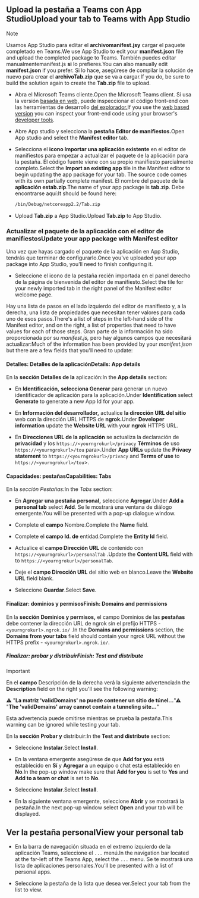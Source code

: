 ## <a name="upload-your-tab-to-teams-with-app-studio"></a><span data-ttu-id="821bc-101">Upload la pestaña a Teams con App Studio</span><span class="sxs-lookup"><span data-stu-id="821bc-101">Upload your tab to Teams with App Studio</span></span>

>[!NOTE]
> <span data-ttu-id="821bc-102">Usamos App Studio para editar el **archivomanifest.jsy** cargar el paquete completado en Teams.</span><span class="sxs-lookup"><span data-stu-id="821bc-102">We use App Studio to edit your **manifest.json** file and upload the completed package to Teams.</span></span> <span data-ttu-id="821bc-103">También puedes editar manualmentemanifest.js **si** lo prefieres.</span><span class="sxs-lookup"><span data-stu-id="821bc-103">You can also manually edit **manifest.json** if you prefer.</span></span> <span data-ttu-id="821bc-104">Si lo hace, asegúrese de compilar la solución de nuevo para crear el **archivoTab.zip** que se va a cargar.</span><span class="sxs-lookup"><span data-stu-id="821bc-104">If you do, be sure to build the solution again to create the **Tab.zip** file to upload.</span></span>

- <span data-ttu-id="821bc-105">Abra el Microsoft Teams cliente.</span><span class="sxs-lookup"><span data-stu-id="821bc-105">Open the Microsoft Teams client.</span></span> <span data-ttu-id="821bc-106">Si usa la versión [basada en web,](https://teams.microsoft.com) puede inspeccionar el código front-end con las herramientas de desarrollo [del explorador.](~/tabs/how-to/developer-tools.md)</span><span class="sxs-lookup"><span data-stu-id="821bc-106">If you use the [web based version](https://teams.microsoft.com) you can inspect your front-end code using your browser's [developer tools](~/tabs/how-to/developer-tools.md).</span></span>

- <span data-ttu-id="821bc-107">Abre App studio y selecciona la **pestaña Editor de manifiestos.**</span><span class="sxs-lookup"><span data-stu-id="821bc-107">Open App studio and select the **Manifest editor** tab.</span></span>

- <span data-ttu-id="821bc-108">Selecciona el **icono Importar una aplicación existente** en el editor de manifiestos para empezar a actualizar el paquete de la aplicación para la pestaña. El código fuente viene con su propio manifiesto parcialmente completo.</span><span class="sxs-lookup"><span data-stu-id="821bc-108">Select the **Import an existing app** tile in the Manifest editor to begin updating the app package for your tab. The source code comes with its own partially complete manifest.</span></span> <span data-ttu-id="821bc-109">El nombre del paquete de la **aplicación estab.zip**.</span><span class="sxs-lookup"><span data-stu-id="821bc-109">The name of your app package is **tab.zip**.</span></span> <span data-ttu-id="821bc-110">Debe encontrarse aquí:</span><span class="sxs-lookup"><span data-stu-id="821bc-110">It should be found here:</span></span>

    ```bash
    /bin/Debug/netcoreapp2.2/Tab.zip
    ```

- <span data-ttu-id="821bc-111">Upload **Tab.zip** a App Studio.</span><span class="sxs-lookup"><span data-stu-id="821bc-111">Upload **Tab.zip** to App Studio.</span></span>

### <a name="update-your-app-package-with-manifest-editor"></a><span data-ttu-id="821bc-112">Actualizar el paquete de la aplicación con el editor de manifiestos</span><span class="sxs-lookup"><span data-stu-id="821bc-112">Update your app package with Manifest editor</span></span>

<span data-ttu-id="821bc-113">Una vez que hayas cargado el paquete de la aplicación en App Studio, tendrás que terminar de configurarlo.</span><span class="sxs-lookup"><span data-stu-id="821bc-113">Once you've uploaded your app package into App Studio, you'll need to finish configuring it.</span></span>

- <span data-ttu-id="821bc-114">Seleccione el icono de la pestaña recién importada en el panel derecho de la página de bienvenida del editor de manifiesto.</span><span class="sxs-lookup"><span data-stu-id="821bc-114">Select the tile for your newly imported tab in the right panel of the Manifest editor welcome page.</span></span>

<span data-ttu-id="821bc-115">Hay una lista de pasos en el lado izquierdo del editor de manifiesto y, a la derecha, una lista de propiedades que necesitan tener valores para cada uno de esos pasos.</span><span class="sxs-lookup"><span data-stu-id="821bc-115">There's a list of steps in the left-hand side of the Manifest editor, and on the right, a list of properties that need to have values for each of those steps.</span></span> <span data-ttu-id="821bc-116">Gran parte de la información ha sido proporcionada por su *manifest.js,* pero hay algunos campos que necesitará actualizar:</span><span class="sxs-lookup"><span data-stu-id="821bc-116">Much of the information has been provided by your *manifest.json* but there are a few fields that you'll need to update:</span></span>

#### <a name="details-app-details"></a><span data-ttu-id="821bc-117">Detalles: Detalles de la aplicación</span><span class="sxs-lookup"><span data-stu-id="821bc-117">Details: App details</span></span>

<span data-ttu-id="821bc-118">En la **sección Detalles de la** aplicación:</span><span class="sxs-lookup"><span data-stu-id="821bc-118">In the **App details** section:</span></span>

- <span data-ttu-id="821bc-119">En **Identificación,** **selecciona Generar** para generar un nuevo identificador de aplicación para la aplicación.</span><span class="sxs-lookup"><span data-stu-id="821bc-119">Under **Identification** select **Generate** to generate a new App Id for your app.</span></span>

- <span data-ttu-id="821bc-120">En **Información del desarrollador,** actualice **la dirección URL del sitio** web con la dirección URL HTTPS de **ngrok.**</span><span class="sxs-lookup"><span data-stu-id="821bc-120">Under **Developer information** update the **Website URL** with your **ngrok** HTTPS URL.</span></span>

- <span data-ttu-id="821bc-121">En **Direcciones URL de la aplicación** se actualiza la declaración de **privacidad** y los `https://<yourngrokurl>/privacy` **Términos** de uso `https://<yourngrokurl>/tou` para>.</span><span class="sxs-lookup"><span data-stu-id="821bc-121">Under **App URLs** update the **Privacy statement** to `https://<yourngrokurl>/privacy` and **Terms of use** to `https://<yourngrokurl>/tou`>.</span></span>

#### <a name="capabilities-tabs"></a><span data-ttu-id="821bc-122">Capacidades: pestañas</span><span class="sxs-lookup"><span data-stu-id="821bc-122">Capabilities: Tabs</span></span>

<span data-ttu-id="821bc-123">En la *sección Pestañas:*</span><span class="sxs-lookup"><span data-stu-id="821bc-123">In the *Tabs* section:</span></span>

- <span data-ttu-id="821bc-124">En **Agregar una pestaña personal,** seleccione **Agregar**.</span><span class="sxs-lookup"><span data-stu-id="821bc-124">Under **Add a personal tab** select **Add**.</span></span> <span data-ttu-id="821bc-125">Se le mostrará una ventana de diálogo emergente.</span><span class="sxs-lookup"><span data-stu-id="821bc-125">You will be presented with a pop-up dialogue window.</span></span>

- <span data-ttu-id="821bc-126">Complete el **campo** Nombre.</span><span class="sxs-lookup"><span data-stu-id="821bc-126">Complete the **Name** field.</span></span>

- <span data-ttu-id="821bc-127">Complete el **campo Id. de** entidad.</span><span class="sxs-lookup"><span data-stu-id="821bc-127">Complete the **Entity Id** field.</span></span>

- <span data-ttu-id="821bc-128">Actualice el **campo Dirección URL** de contenido con `https://<yourngrokurl>/personalTab` .</span><span class="sxs-lookup"><span data-stu-id="821bc-128">Update the **Content URL** field with to `https://<yourngrokurl>/personalTab`.</span></span>

- <span data-ttu-id="821bc-129">Deje el **campo Dirección URL** del sitio web en blanco.</span><span class="sxs-lookup"><span data-stu-id="821bc-129">Leave the **Website URL** field blank.</span></span>

- <span data-ttu-id="821bc-130">Seleccione **Guardar**.</span><span class="sxs-lookup"><span data-stu-id="821bc-130">Select **Save**.</span></span>

#### <a name="finish-domains-and-permissions"></a><span data-ttu-id="821bc-131">Finalizar: dominios y permisos</span><span class="sxs-lookup"><span data-stu-id="821bc-131">Finish: Domains and permissions</span></span>

<span data-ttu-id="821bc-132">En la **sección Dominios y permisos,** el campo Dominios de las **pestañas** debe contener la dirección URL de ngrok sin el prefijo HTTPS - `<yourngrokurl>.ngrok.io/` .</span><span class="sxs-lookup"><span data-stu-id="821bc-132">In the **Domains and permissions** section, the **Domains from your tabs** field should contain your ngrok URL without the HTTPS prefix - `<yourngrokurl>.ngrok.io/`.</span></span>

##### <a name="finish-test-and-distribute"></a><span data-ttu-id="821bc-133">Finalizar: probar y distribuir</span><span class="sxs-lookup"><span data-stu-id="821bc-133">Finish: Test and distribute</span></span>

>[!IMPORTANT]
><span data-ttu-id="821bc-134">En el **campo** Descripción de la derecha verá la siguiente advertencia:</span><span class="sxs-lookup"><span data-stu-id="821bc-134">In the **Description** field on the right you'll see the following warning:</span></span>
>
><span data-ttu-id="821bc-135">&#9888; "**La matriz 'validDomains' no puede contener un sitio de túnel...**"</span><span class="sxs-lookup"><span data-stu-id="821bc-135">&#9888; "**The 'validDomains' array cannot contain a tunneling site...**"</span></span>
>
><span data-ttu-id="821bc-136">Esta advertencia puede omitirse mientras se prueba la pestaña.</span><span class="sxs-lookup"><span data-stu-id="821bc-136">This warning can be ignored while testing your tab.</span></span>

<span data-ttu-id="821bc-137">En la **sección Probar y** distribuir:</span><span class="sxs-lookup"><span data-stu-id="821bc-137">In the **Test and distribute** section:</span></span>

- <span data-ttu-id="821bc-138">Seleccione **Instalar**.</span><span class="sxs-lookup"><span data-stu-id="821bc-138">Select **Install**.</span></span>

- <span data-ttu-id="821bc-139">En la ventana emergente asegúrese de que **Add for you** está establecido en **Sí** y **Agregar a** un equipo o chat está establecido en **No**.</span><span class="sxs-lookup"><span data-stu-id="821bc-139">In the pop-up window make sure that **Add for you** is set to **Yes** and **Add to a team or chat** is set to **No**.</span></span>

- <span data-ttu-id="821bc-140">Seleccione **Instalar**.</span><span class="sxs-lookup"><span data-stu-id="821bc-140">Select **Install**.</span></span>

- <span data-ttu-id="821bc-141">En la siguiente ventana emergente, seleccione **Abrir** y se mostrará la pestaña.</span><span class="sxs-lookup"><span data-stu-id="821bc-141">In the next pop-up window select **Open** and your tab will be displayed.</span></span>

## <a name="view-your-personal-tab"></a><span data-ttu-id="821bc-142">Ver la pestaña personal</span><span class="sxs-lookup"><span data-stu-id="821bc-142">View your personal tab</span></span>

- <span data-ttu-id="821bc-143">En la barra de navegación situada en el extremo izquierdo de la aplicación Teams, seleccione el `...` menú.</span><span class="sxs-lookup"><span data-stu-id="821bc-143">In the navigation bar located at the far-left of the Teams App, select the `...` menu.</span></span> <span data-ttu-id="821bc-144">Se te mostrará una lista de aplicaciones personales.</span><span class="sxs-lookup"><span data-stu-id="821bc-144">You'll be presented with a list of personal apps.</span></span>

- <span data-ttu-id="821bc-145">Seleccione la pestaña de la lista que desea ver.</span><span class="sxs-lookup"><span data-stu-id="821bc-145">Select your tab from the list to view.</span></span>
